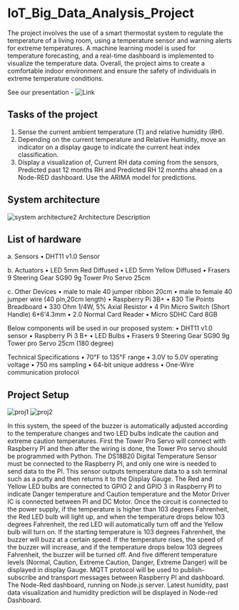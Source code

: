 # IoT_Big_Data_Analysis_Project
The project involves the use of a smart thermostat system to regulate the temperature of a living room, using a temperature sensor and warning alerts for extreme temperatures. A machine learning model is used for temperature forecasting, and a real-time dashboard is implemented to visualize the temperature data. Overall, the project aims to create a comfortable indoor environment and ensure the safety of individuals in extreme temperature conditions.

See our presentation - ![Link](https://www.canva.com/design/DAFh4VpQKJc/h8ul_FF6yVEsvCU7TuvDVw/view?utm_content=DAFh4VpQKJc&utm_campaign=share_your_design&utm_medium=link&utm_source=shareyourdesignpanel) 

## Tasks of the project
1. Sense the current ambient temperature (T) and relative humidity (RH).
2. Depending on the current temperature and Relative Humidity, move an indicator on a display gauge to indicate the current heat index classification.
3. Display a visualization of, Current RH data coming from the sensors, Predicted past 12 months RH and Predicted RH 12 months ahead on a Node-RED dashboard. Use the ARIMA model for predictions.
## System architecture
![system architecture2](https://github.com/nesa12/IoT_Big_Data_Analysis_Project/assets/87229466/243d70dd-19b2-4409-91db-35574f1e596a)
Architecture Description

## List of hardware

a.	Sensors
•	DHT11 v1.0 Sensor

b.	Actuators
•	LED 5mm Red Diffused
•	LED 5mm Yellow Diffused
•	Frasers 9 Steering Gear SG90 9g Tower Pro Servo 25cm

c.	Other Devices
•	male to male 40 jumper ribbon 20cm
•	male to female 40 jumper wire (40 pin,20cm length)
•	Raspberry Pi 3B+
•	830 Tie Points Breadboard
•	330 Ohm 1/4W, 5% Axial Resistor
•	4 Pin Micro Switch (Short Handle) 6*6'4.3mm
•	2.0 Normal Card Reader
•	Micro SDHC Card 8GB

Below components will be used in our proposed system:
•	DHT11 v1.0 sensor
•	Raspberry Pi 3 B+
•	LED Bulbs
•	Frasers 9 Steering Gear SG90 9g Tower pro Servo 25cm (180 degree)

Technical Specifications
•	70℉ to 135℉ range
•	3.0V to 5.0V operating voltage
•	750 ms sampling
•	64-bit unique address
•	One-Wire communication protocol

## Project Setup
![proj1](https://github.com/nesa12/IoT_Big_Data_Analysis_Project/assets/87229466/4585082a-4b5a-45f8-b384-d4d6d580d8c8) ![proj2](https://github.com/nesa12/IoT_Big_Data_Analysis_Project/assets/87229466/9a89ac99-17c0-4bea-8ea0-79d651404ff9)

In this system, the speed of the buzzer is automatically adjusted according to the temperature changes and two LED bulbs indicate the caution and extreme caution temperatures. First the Tower Pro Servo will connect with Raspberry PI and then after the wiring is done, the Tower Pro servo should be programmed with Python. The DS18B20 Digital Temperature Sensor must be connected to the Raspberry PI, and only one wire is needed to send data to the PI. This sensor outputs temperature data to a ssh terminal such as a putty and then returns it to the Display Gauge. The Red and Yellow LED bulbs are connected to GPIO 2 and GPIO 3 in Raspberry PI to indicate Danger temperature and Caution temperature and the Motor Driver IC is connected between PI and DC Motor. Once the circuit is connected to the power supply, if the temperature is higher than 103 degrees Fahrenheit, the Red LED bulb will light up, and when the temperature drops below 103 degrees Fahrenheit, the red LED will automatically turn off and the Yellow bulb will turn on. If the starting temperature is 103 degrees Fahrenheit, the buzzer will buzz at a certain speed. If the temperature rises, the speed of the buzzer will increase, and if the temperature drops below 103 degrees Fahrenheit, the buzzer will be turned off.  And five different temperature levels (Normal, Caution, Extreme Caution, Danger, Extreme Danger) will be displayed in display Gauge. MQTT protocol will be used to publish-subscribe and transport messages between Raspberry PI and dashboard. The Node-Red dashboard, running on Node.js server. Latest humidity, past data visualization and humidity prediction will be displayed in Node-red Dashboard.
